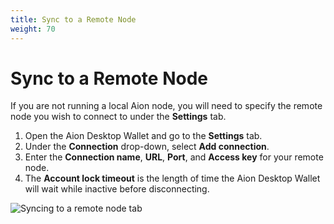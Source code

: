 ```yaml
---
title: Sync to a Remote Node
weight: 70
---
```


# Sync to a Remote Node

If you are not running a local Aion node, you will need to specify the remote node you wish to connect to under the **Settings** tab.

1. Open the Aion Desktop Wallet and go to the **Settings** tab.
2. Under the **Connection** drop-down, select **Add connection**.
3. Enter the **Connection name**, **URL**, **Port**, and **Access key** for your remote node.
4. The **Account lock timeout** is the length of time the Aion Desktop Wallet will wait while inactive before disconnecting.

![Syncing to a remote node tab](https://files.readme.io/a54d177-Screenshot_from_2018-09-14_09-57-29.png)